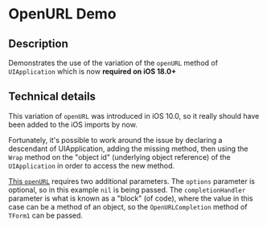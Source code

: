 # OpenURL Demo

## Description

Demonstrates the use of the variation of the `openURL` method of `UIApplication` which is now **required on iOS 18.0+**

## Technical details

This variation of `openURL` was introduced in iOS 10.0, so it really should have been added to the iOS imports by now.

Fortunately, it's possible to work around the issue by declaring a descendant of UIApplication, adding the missing method, then using the `Wrap` method on the "object id" (underlying object reference) of the `UIApplication` in order to access the new method.

[This `openURL`](https://developer.apple.com/documentation/uikit/uiapplication/1648685-openurl?language=objc) requires two additional parameters. The `options` parameter is optional, so in this example `nil` is being passed. The `completionHandler` parameter is what is known as a "block" (of code), where the value in this case can be a method of an object, so the `OpenURLCompletion` method of `TForm1` can be passed.
